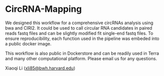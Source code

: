 # CircRNA-Mapping

We designed this workflow for a comprehensive circRNAs analysis using bwa and CIRI2. It could be used to call circular RNA candidates in paired reads fastq files and can be slightly modified fit single-end fastq files. To ensure reproducibility, each function used in the pipeline was embeded into a public docker image.

This workflow is also public in Dockerstore and can be readily used in Terra and many other computational platform. Please email us for any questions.

Xiaoqi Li (xli85@bwh.harvard.edu)
